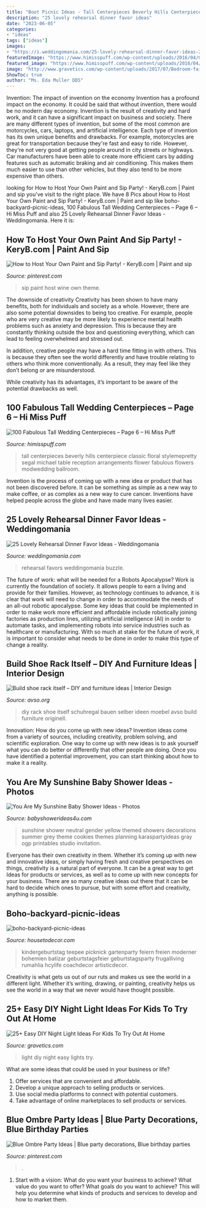 ```yaml
---
title: "Boot Picnic Ideas - Tall Centerpieces Beverly Hills Centerpiece Classic Floral Stylemepretty Segal Michael Table Reception Arrangements Flower Fabulous Flowers Modwedding Ballroom"
description: "25 lovely rehearsal dinner favor ideas"
date: "2023-06-05"
categories:
- "ideas"
tags: ["ideas"]
images:
- "https://i.weddingomania.com/25-lovely-rehearsal-dinner-favor-ideas-20-500x750.jpg"
featuredImage: "https://www.himisspuff.com/wp-content/uploads/2016/04/Glam-tall-floral-centerpiece-via-Michael-Segal-1.jpg"
featured_image: "https://www.himisspuff.com/wp-content/uploads/2016/04/Glam-tall-floral-centerpiece-via-Michael-Segal-1.jpg"
image: "http://www.gravetics.com/wp-content/uploads/2017/07/Bedroom-fairy-lights.jpg"
ShowToc: true
author: "Ms. Eda Muller DDS"
---
```



Invention: The impact of invention on the economy
Invention has a profound impact on the economy. It could be said that without invention, there would be no modern day economy. Invention is the result of creativity and hard work, and it can have a significant impact on business and society. There are many different types of invention, but some of the most common are motorcycles, cars, laptops, and artificial intelligence. Each type of invention has its own unique benefits and drawbacks. For example, motorcycles are great for transportation because they're fast and easy to ride. However, they're not very good at getting people around in city streets or highways. Car manufacturers have been able to create more efficient cars by adding features such as automatic braking and air conditioning. This makes them much easier to use than other vehicles, but they also tend to be more expensive than others.

	

		
looking for How to Host Your Own Paint and Sip Party! - KeryB.com | Paint and sip you've visit to the right place. We have 8 Pics about How to Host Your Own Paint and Sip Party! - KeryB.com | Paint and sip like boho-backyard-picnic-ideas, 100 Fabulous Tall Wedding Centerpieces – Page 6 – Hi Miss Puff and also 25 Lovely Rehearsal Dinner Favor Ideas - Weddingomania. Here it is:
		
    
## How To Host Your Own Paint And Sip Party! - KeryB.com | Paint And Sip

<img loading=lazy src="https://i.pinimg.com/736x/5e/e2/7e/5ee27e391140fa530935ccf160282eb5--paris-theme-paris-party.jpg" onerror="this.onerror=null;this.src='https://tse1.mm.bing.net/th?id=OIP.UpTa3bV65_XQP_vJ4e8NJgDYEg&amp;pid=15.1';" alt="How to Host Your Own Paint and Sip Party! - KeryB.com | Paint and sip">

_Source: pinterest.com_

>sip paint host wine own theme. 

	

The downside of creativity
Creativity has been shown to have many benefits, both for individuals and society as a whole. However, there are also some potential downsides to being too creative.
For example, people who are very creative may be more likely to experience mental health problems such as anxiety and depression. This is because they are constantly thinking outside the box and questioning everything, which can lead to feeling overwhelmed and stressed out.

In addition, creative people may have a hard time fitting in with others. This is because they often see the world differently and have trouble relating to others who think more conventionally. As a result, they may feel like they don’t belong or are misunderstood.

While creativity has its advantages, it’s important to be aware of the potential drawbacks as well.

    
## 100 Fabulous Tall Wedding Centerpieces – Page 6 – Hi Miss Puff

<img loading=lazy src="https://www.himisspuff.com/wp-content/uploads/2016/04/Glam-tall-floral-centerpiece-via-Michael-Segal-1.jpg" onerror="this.onerror=null;this.src='https://tse4.mm.bing.net/th?id=OIP.innttVwykPNCabHGmJt7LgHaLH&amp;pid=15.1';" alt="100 Fabulous Tall Wedding Centerpieces – Page 6 – Hi Miss Puff">

_Source: himisspuff.com_

>tall centerpieces beverly hills centerpiece classic floral stylemepretty segal michael table reception arrangements flower fabulous flowers modwedding ballroom. 

	

Invention is the process of coming up with a new idea or product that has not been discovered before. It can be something as simple as a new way to make coffee, or as complex as a new way to cure cancer. Inventions have helped people across the globe and have made many lives easier.

    
## 25 Lovely Rehearsal Dinner Favor Ideas - Weddingomania

<img loading=lazy src="https://i.weddingomania.com/25-lovely-rehearsal-dinner-favor-ideas-20-500x750.jpg" onerror="this.onerror=null;this.src='https://tse1.mm.bing.net/th?id=OIP.OQsM_-JvXvGN9v7IWT5bPwHaLH&amp;pid=15.1';" alt="25 Lovely Rehearsal Dinner Favor Ideas - Weddingomania">

_Source: weddingomania.com_

>rehearsal favors weddingomania buzzle. 

	

The future of work: what will be needed for a Robots Apocalypse?
Work is currently the foundation of society. It allows people to earn a living and provide for their families. However, as technology continues to advance, it is clear that work will need to change in order to accommodate the needs of an all-out robotic apocalypse. Some key ideas that could be implemented in order to make work more efficient and affordable include robotically joining factories as production lines, utilizing artificial intelligence (AI) in order to automate tasks, and implementing robots into service industries such as healthcare or manufacturing. With so much at stake for the future of work, it is important to consider what needs to be done in order to make this type of change a reality.

    
## Build Shoe Rack Itself – DIY And Furniture Ideas | Interior Design

<img loading=lazy src="http://www.avso.org/wp-content/uploads/2014/11/build-shoe-rack-itself-diy-and-furniture-ideas-1415192873.jpg" onerror="this.onerror=null;this.src='https://tse3.mm.bing.net/th?id=OIP.Dfb4zSka621sNaBgXv_BUgHaLG&amp;pid=15.1';" alt="Build shoe rack itself – DIY and furniture ideas | Interior Design">

_Source: avso.org_

>diy rack shoe itself schuhregal bauen selber ideen moebel avso build furniture originell. 

	

Innovation: How do you come up with new ideas?
Invention ideas come from a variety of sources, including creativity, problem solving, and scientific exploration. One way to come up with new ideas is to ask yourself what you can do better or differently that other people are doing. Once you have identified a potential improvement, you can start thinking about how to make it a reality.

    
## You Are My Sunshine Baby Shower Ideas - Photos

<img loading=lazy src="https://babyshowerideas4u.com/wp-content/uploads/2014/02/45456_424119024346915_2027860990_n_600x900.jpg" onerror="this.onerror=null;this.src='https://tse1.mm.bing.net/th?id=OIP.0q8y17HGVB_DnWGBNM23BwHaLH&amp;pid=15.1';" alt="You Are My Sunshine Baby Shower Ideas - Photos">

_Source: babyshowerideas4u.com_

>sunshine shower neutral gender yellow themed showers decorations summer grey theme cookies themes planning karaspartyideas gray ogp printables studio invitation. 

	

Everyone has their own creativity in them. Whether it’s coming up with new and innovative ideas, or simply having fresh and creative perspectives on things, creativity is a natural part of everyone. It can be a great way to get Ideas for products or services, as well as to come up with new concepts for your business. There are so many creative ideas out there that it can be hard to decide which ones to pursue, but with some effort and creativity, anything is possible.

    
## Boho-backyard-picnic-ideas

<img loading=lazy src="https://housetodecor.com/wp-content/uploads/2020/05/boho-backyard-picnic-ideas.jpg" onerror="this.onerror=null;this.src='https://tse3.mm.bing.net/th?id=OIP.VRnxvJU1eQCf5qR5W-_m9gHaLG&amp;pid=15.1';" alt="boho-backyard-picnic-ideas">

_Source: housetodecor.com_

>kindergeburtstag teepee picknick gartenparty feiern freien moderner bohemien batizar geburtstagsfeier geburtstagsparty frugalliving rumahlia hcylife coachdecor artisticdecor. 

	

Creativity is what gets us out of our ruts and makes us see the world in a different light. Whether it’s writing, drawing, or painting, creativity helps us see the world in a way that we never would have thought possible.

    
## 25+ Easy DIY Night Light Ideas For Kids To Try Out At Home

<img loading=lazy src="http://www.gravetics.com/wp-content/uploads/2017/07/Bedroom-fairy-lights.jpg" onerror="this.onerror=null;this.src='https://tse3.mm.bing.net/th?id=OIP.OQiuKRM-0DU05oTPopVyQwHaLH&amp;pid=15.1';" alt="25+ Easy DIY Night Light Ideas For Kids To Try Out At Home">

_Source: gravetics.com_

>light diy night easy lights try. 

	

What are some ideas that could be used in your business or life?
1. Offer services that are convenient and affordable.
2. Develop a unique approach to selling products or services.
3. Use social media platforms to connect with potential customers. 
4. Take advantage of online marketplaces to sell products or services.

    
## Blue Ombre Party Ideas | Blue Party Decorations, Blue Birthday Parties

<img loading=lazy src="https://i.pinimg.com/736x/b4/43/b7/b443b7c9b5d1ed5c95f2b2ccb1c40cb0.jpg" onerror="this.onerror=null;this.src='https://tse1.mm.bing.net/th?id=OIP.KOlrCaYqKCL7o1oovEmWCAHaJ7&amp;pid=15.1';" alt="Blue Ombre Party Ideas | Blue party decorations, Blue birthday parties">

_Source: pinterest.com_

>. 

	

1. Start with a vision: What do you want your business to achieve? What value do you want to offer? What goals do you want to achieve? This will help you determine what kinds of products and services to develop and how to market them.

